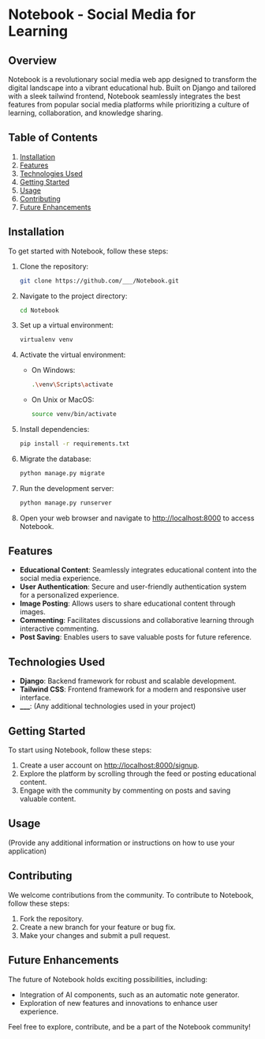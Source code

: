 # Notebook - Social Media for Learning

## Overview

Notebook is a revolutionary social media web app designed to transform the digital landscape into a vibrant educational hub. Built on Django and tailored with a sleek tailwind frontend, Notebook seamlessly integrates the best features from popular social media platforms while prioritizing a culture of learning, collaboration, and knowledge sharing.

## Table of Contents

1. [Installation](#installation)
2. [Features](#features)
3. [Technologies Used](#technologies-used)
4. [Getting Started](#getting-started)
5. [Usage](#usage)
6. [Contributing](#contributing)
10. [Future Enhancements](#future-enhancements)

## Installation

To get started with Notebook, follow these steps:

1. Clone the repository:
    ```bash
    git clone https://github.com/___/Notebook.git
    ```

2. Navigate to the project directory:
    ```bash
    cd Notebook
    ```

3. Set up a virtual environment:
    ```bash
    virtualenv venv
    ```

4. Activate the virtual environment:
    - On Windows:
        ```bash
        .\venv\Scripts\activate
        ```
    - On Unix or MacOS:
        ```bash
        source venv/bin/activate
        ```

5. Install dependencies:
    ```bash
    pip install -r requirements.txt
    ```

6. Migrate the database:
    ```bash
    python manage.py migrate
    ```

7. Run the development server:
    ```bash
    python manage.py runserver
    ```

8. Open your web browser and navigate to [http://localhost:8000](http://localhost:8000) to access Notebook.

## Features

- __Educational Content__: Seamlessly integrates educational content into the social media experience.
- __User Authentication__: Secure and user-friendly authentication system for a personalized experience.
- __Image Posting__: Allows users to share educational content through images.
- __Commenting__: Facilitates discussions and collaborative learning through interactive commenting.
- __Post Saving__: Enables users to save valuable posts for future reference.

## Technologies Used

- **Django**: Backend framework for robust and scalable development.
- **Tailwind CSS**: Frontend framework for a modern and responsive user interface.
- **___**: (Any additional technologies used in your project)

## Getting Started

To start using Notebook, follow these steps:

1. Create a user account on [http://localhost:8000/signup](http://localhost:8000/signup).
2. Explore the platform by scrolling through the feed or posting educational content.
3. Engage with the community by commenting on posts and saving valuable content.

## Usage

(Provide any additional information or instructions on how to use your application)

## Contributing

We welcome contributions from the community. To contribute to Notebook, follow these steps:

1. Fork the repository.
2. Create a new branch for your feature or bug fix.
3. Make your changes and submit a pull request.

## Future Enhancements

The future of Notebook holds exciting possibilities, including:

- Integration of AI components, such as an automatic note generator.
- Exploration of new features and innovations to enhance user experience.

Feel free to explore, contribute, and be a part of the Notebook community!
